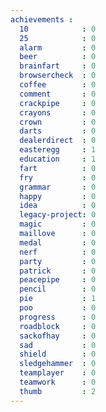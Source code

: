 ```yaml
---
achievements :
  10            : 0
  25            : 0
  alarm         : 0
  beer          : 0
  brainfart     : 0
  browsercheck  : 0
  coffee        : 0
  comment       : 0
  crackpipe     : 0
  crayons       : 0
  crown         : 0
  darts         : 0
  dealerdirect  : 0
  easteregg     : 1
  education     : 1
  fart          : 0
  fry           : 0
  grammar       : 0
  happy         : 0
  idea          : 0
  legacy-project: 0
  magic         : 0
  maillove      : 0
  medal         : 0
  nerf          : 0
  party         : 0
  patrick       : 0
  peacepipe     : 0
  pencil        : 0
  pie           : 1
  poo           : 0
  progress      : 0
  roadblock     : 0
  sackofhay     : 0
  sad           : 0
  shield        : 0
  sledgehammer  : 0
  teamplayer    : 0
  teamwork      : 0
  thumb         : 2
---
```

